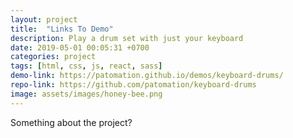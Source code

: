 ```yaml
---
layout: project
title:  "Links To Demo"
description: Play a drum set with just your keyboard
date: 2019-05-01 00:05:31 +0700
categories: project
tags: [html, css, js, react, sass]
demo-link: https://patomation.github.io/demos/keyboard-drums/
repo-link: https://github.com/patomation/keyboard-drums
image: assets/images/honey-bee.png
---
```


Something about the project?
